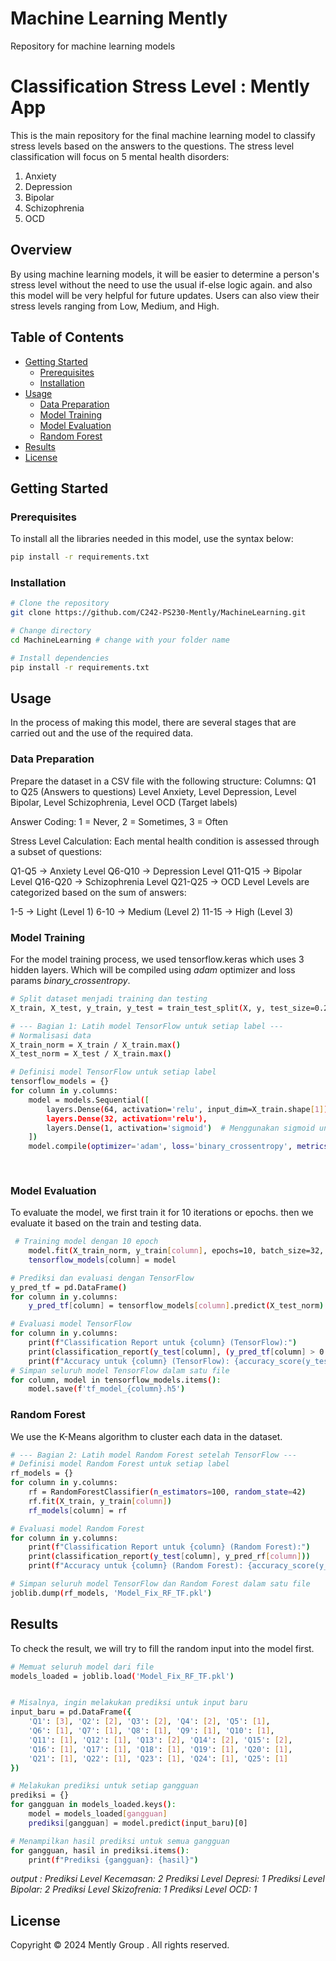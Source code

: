 # Machine Learning Mently
Repository for machine learning models
# Classification Stress Level : Mently App
This is the main repository for the final machine learning model to classify stress levels based on the answers to the questions. The stress level classification will focus on 5 mental health disorders:
1. Anxiety
2. Depression
3. Bipolar
4. Schizophrenia
5. OCD
## Overview
By using machine learning models, it will be easier to determine a person's stress level without the need to use the usual if-else logic again. and also this model will be very helpful for future updates. Users can also view their stress levels ranging from Low, Medium, and High.

## Table of Contents

- [Getting Started](#getting-started)
  - [Prerequisites](#prerequisites)
  - [Installation](#installation)
- [Usage](#usage)
  - [Data Preparation](#data-preparation)
  - [Model Training](#model-training)
  - [Model Evaluation](#model-evaluation)
  - [Random Forest](#random-forest)
- [Results](#results)
- [License](#license)

## Getting Started

### Prerequisites
To install all the libraries needed in this model, use the syntax below:
```bash
pip install -r requirements.txt
```
### Installation
```bash
# Clone the repository
git clone https://github.com/C242-PS230-Mently/MachineLearning.git 

# Change directory
cd MachineLearning # change with your folder name

# Install dependencies
pip install -r requirements.txt
```
## Usage

In the process of making this model, there are several stages that are carried out and the use of the required data.

### Data Preparation
Prepare the dataset in a CSV file with the following structure:
Columns:
Q1 to Q25 (Answers to questions)
Level Anxiety, Level Depression, Level Bipolar, Level Schizophrenia, Level OCD (Target labels)

Answer Coding:
1 = Never, 2 = Sometimes, 3 = Often

Stress Level Calculation:
Each mental health condition is assessed through a subset of questions:

Q1-Q5 → Anxiety Level
Q6-Q10 → Depression Level
Q11-Q15 → Bipolar Level
Q16-Q20 → Schizophrenia Level
Q21-Q25 → OCD Level
Levels are categorized based on the sum of answers:

1-5 → Light (Level 1)
6-10 → Medium (Level 2)
11-15 → High (Level 3)

### Model Training
For the model training process, we used tensorflow.keras which uses 3 hidden layers. Which will be compiled using *adam* optimizer and loss params *binary_crossentropy*.
```bash
# Split dataset menjadi training dan testing
X_train, X_test, y_train, y_test = train_test_split(X, y, test_size=0.2, random_state=42)

# --- Bagian 1: Latih model TensorFlow untuk setiap label ---
# Normalisasi data
X_train_norm = X_train / X_train.max()
X_test_norm = X_test / X_train.max()

# Definisi model TensorFlow untuk setiap label
tensorflow_models = {}
for column in y.columns:
    model = models.Sequential([
        layers.Dense(64, activation='relu', input_dim=X_train.shape[1]),
        layers.Dense(32, activation='relu'),
        layers.Dense(1, activation='sigmoid')  # Menggunakan sigmoid untuk prediksi binary
    ])
    model.compile(optimizer='adam', loss='binary_crossentropy', metrics=['accuracy'])
    
   
```
### Model Evaluation
To evaluate the model, we first train it for 10 iterations or epochs. then we evaluate it based on the train and testing data.
```bash
 # Training model dengan 10 epoch
    model.fit(X_train_norm, y_train[column], epochs=10, batch_size=32, verbose=1)
    tensorflow_models[column] = model

# Prediksi dan evaluasi dengan TensorFlow
y_pred_tf = pd.DataFrame()
for column in y.columns:
    y_pred_tf[column] = tensorflow_models[column].predict(X_test_norm).flatten()

# Evaluasi model TensorFlow
for column in y.columns:
    print(f"Classification Report untuk {column} (TensorFlow):")
    print(classification_report(y_test[column], (y_pred_tf[column] > 0.5).astype(int)))
    print(f"Accuracy untuk {column} (TensorFlow): {accuracy_score(y_test[column], (y_pred_tf[column] > 0.5).astype(int))}\n")
# Simpan seluruh model TensorFlow dalam satu file
for column, model in tensorflow_models.items():
    model.save(f'tf_model_{column}.h5')
```

### Random Forest
We use the K-Means algorithm to cluster each data in the dataset.
```bash
# --- Bagian 2: Latih model Random Forest setelah TensorFlow ---
# Definisi model Random Forest untuk setiap label
rf_models = {}
for column in y.columns:
    rf = RandomForestClassifier(n_estimators=100, random_state=42)
    rf.fit(X_train, y_train[column])
    rf_models[column] = rf

# Evaluasi model Random Forest
for column in y.columns:
    print(f"Classification Report untuk {column} (Random Forest):")
    print(classification_report(y_test[column], y_pred_rf[column]))
    print(f"Accuracy untuk {column} (Random Forest): {accuracy_score(y_test[column], y_pred_rf[column])}\n")

# Simpan seluruh model TensorFlow dan Random Forest dalam satu file
joblib.dump(rf_models, 'Model_Fix_RF_TF.pkl')
```
## Results
To check the result, we will try to fill the random input into the model first.
```bash
# Memuat seluruh model dari file
models_loaded = joblib.load('Model_Fix_RF_TF.pkl')


# Misalnya, ingin melakukan prediksi untuk input baru
input_baru = pd.DataFrame({
    'Q1': [3], 'Q2': [2], 'Q3': [2], 'Q4': [2], 'Q5': [1],
    'Q6': [1], 'Q7': [1], 'Q8': [1], 'Q9': [1], 'Q10': [1],
    'Q11': [1], 'Q12': [1], 'Q13': [2], 'Q14': [2], 'Q15': [2],
    'Q16': [1], 'Q17': [1], 'Q18': [1], 'Q19': [1], 'Q20': [1],
    'Q21': [1], 'Q22': [1], 'Q23': [1], 'Q24': [1], 'Q25': [1]
})

# Melakukan prediksi untuk setiap gangguan
prediksi = {}
for gangguan in models_loaded.keys():
    model = models_loaded[gangguan]
    prediksi[gangguan] = model.predict(input_baru)[0]

# Menampilkan hasil prediksi untuk semua gangguan
for gangguan, hasil in prediksi.items():
    print(f"Prediksi {gangguan}: {hasil}")
```
*output :* 
*Prediksi Level Kecemasan: 2
Prediksi Level Depresi: 1
Prediksi Level Bipolar: 2
Prediksi Level Skizofrenia: 1
Prediksi Level OCD: 1*

## License
Copyright © 2024 Mently Group . All rights reserved.



